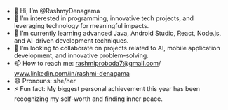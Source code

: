 - 👋 Hi, I’m @RashmyDenagama  
- 👀 I’m interested in programming, innovative tech projects, and leveraging technology for meaningful impacts.  
- 🌱 I’m currently learning advanced Java, Android Studio, React, Node.js, and AI-driven development techniques.  
- 💞️ I’m looking to collaborate on projects related to AI, mobile application development, and innovative problem-solving.  
- 📫 How to reach me: rashmiproboda7@gmail.com/ www.linkedin.com/in/rashmi-denagama 
- 😄 Pronouns: she/her 
- ⚡ Fun fact: My biggest personal achievement this year has been recognizing my self-worth and finding inner peace.  
